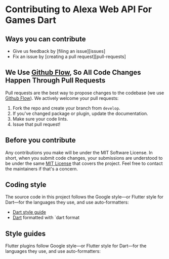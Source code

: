 # Contributing to Alexa Web API For Games Dart

## Ways you can contribute

- Give us feedback by [filing an issue][issues]
- Fix an issue by [creating a pull request][pull-requests]

## We Use [Github Flow](https://guides.github.com/introduction/flow/index.html), So All Code Changes Happen Through Pull Requests

Pull requests are the best way to propose changes to the codebase (we use [Github Flow](https://guides.github.com/introduction/flow/index.html)). We actively welcome your pull requests:

1. Fork the repo and create your branch from `develop`.
2. If you've changed package or plugin, update the documentation.
3. Make sure your code lints.
4. Issue that pull request!

## Before you contribute

Any contributions you make will be under the MIT Software License. In short, when you submit code changes, your submissions are understood to be under the same [MIT License](https://github.com/JACTheCreator/alexa_web_api_for_games_dart/blob/main/LICENSE) that covers the project. Feel free to contact the maintainers if that's a concern.

## Coding style

The source code in this project follows the Google style—or Flutter style for Dart—for the languages they use, and use auto-formatters:

- [Dart style guide](https://dart.dev/guides/language/effective-dart/style)
- [Dart](https://github.com/flutter/flutter/wiki/Style-guide-for-Flutter-repo) formatted
  with `dart format

## Style guides

Flutter plugins follow Google style—or Flutter style for Dart—for the languages they
use, and use auto-formatters:
